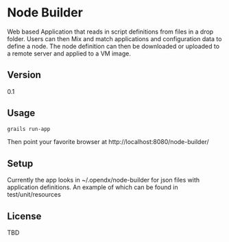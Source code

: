 Node Builder
=========

Web based Application that reads in script definitions from files in a drop folder. Users can then Mix and match 
applications and configuration data to define a node.  The node definition can then be downloaded or uploaded to 
a remote server and applied to a VM image.


Version
-

0.1

Usage
-

```sh
grails run-app
```

Then point your favorite browser at http://localhost:8080/node-builder/


Setup
-

Currently the app looks in ~/.opendx/node-builder for json files with application definitions.  An example of
which can be found in test/unit/resources


License
-

TBD
